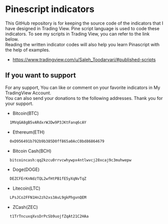 
# Pinescript indicators
This GitHub repository is for keeping the source code of the indicators that I have designed in Trading View. Pine script language is used to code these indicators.
To see my scripts in Trading View, you can refer to the link below.
<br>Reading the written indicator codes will also help you learn Pinascript with the help of examples.
- https://www.tradingview.com/u/Saleh_Toodarvari/#published-scripts
## If you want to support

For any support, You can like or comment on your favorite indicators in My TradingView Account.\
You can also send your donations to the following addresses.
Thank you for your support.


- Bitcoin(BTC)
```bash
  1MVqGA8gB5vARdxrWJDw9P3JKtFanq6cAY
```
- Ethereum(ETH)
```bash
  0xD956491b792b9b385D0ff865a0AcC0bd86864679
```
- Bitcoin Cash(BCH)
```bash
  bitcoincash:qq2kzcu0rrvcwhywpx4ntlwvcj28xcaj9c3muhwepw
```
- Doge(DOGE)
```bash
  DEZCFErKnNdzTQL2wfHtPB1fE5yXqNvTqZ
```
- Litecoin(LTC)
```bash
  LPsJCo2FFN1Hn2zh2xs3AvL9gkPhgvnQEM
```
- ZCash(ZEC)
```bash
  t1TrTncuxqXvsDrPcSb9uojfZqAt21C2HAa
```